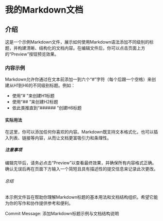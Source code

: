 # 我的Markdown文档

## 介绍
这是一个示例Markdown文件，展示如何使用Markdown语法添加不同级别的标题，并构建清晰、结构化的文档内容。在编辑文件后，你可以点击页面上方的“Preview”按钮预览效果。

### 内容示例
Markdown允许你通过在文本前添加一到六个“#”字符（每个后跟一个空格）来创建从H1到H6的不同级别标题。例如：
- 使用“# ”来创建H1标题
- 使用“## ”来创建H2标题
- 依此类推直到“###### ”创建H6标题

#### 实际用法
在这里，你可以添加任何你喜欢的内容。Markdown既支持文本格式化，也可以插入列表、链接等内容，从而让文档更富吸引力和条理性。

##### 注意事项
编辑完毕后，请务必点击“Preview”以查看最终效果，并确保所有内容格式正确。确认无误后再在页面下方输入一个简短且具有描述性的提交信息来记录此次更改。

###### 总结
本示例文件旨在帮助你理解Markdown标题的基本用法和文档结构组织。希望它能为你的写作和协作提供参考和便利。

Commit Message: 添加Markdown标题示例与文档结构说明
